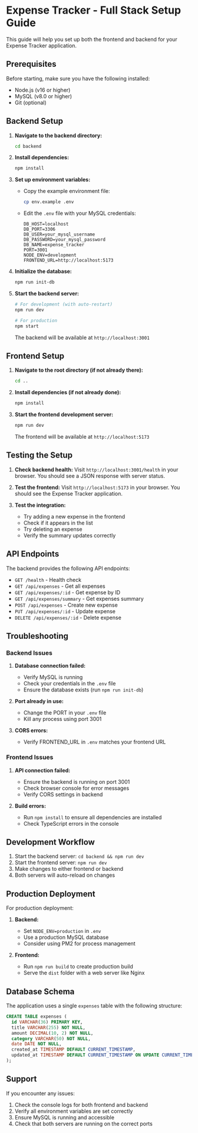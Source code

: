 # Expense Tracker - Full Stack Setup Guide

This guide will help you set up both the frontend and backend for your Expense Tracker application.

## Prerequisites

Before starting, make sure you have the following installed:
- Node.js (v16 or higher)
- MySQL (v8.0 or higher)
- Git (optional)

## Backend Setup

1. **Navigate to the backend directory:**
   ```bash
   cd backend
   ```

2. **Install dependencies:**
   ```bash
   npm install
   ```

3. **Set up environment variables:**
   - Copy the example environment file:
     ```bash
     cp env.example .env
     ```
   - Edit the `.env` file with your MySQL credentials:
     ```env
     DB_HOST=localhost
     DB_PORT=3306
     DB_USER=your_mysql_username
     DB_PASSWORD=your_mysql_password
     DB_NAME=expense_tracker
     PORT=3001
     NODE_ENV=development
     FRONTEND_URL=http://localhost:5173
     ```

4. **Initialize the database:**
   ```bash
   npm run init-db
   ```

5. **Start the backend server:**
   ```bash
   # For development (with auto-restart)
   npm run dev
   
   # For production
   npm start
   ```

   The backend will be available at `http://localhost:3001`

## Frontend Setup

1. **Navigate to the root directory (if not already there):**
   ```bash
   cd ..
   ```

2. **Install dependencies (if not already done):**
   ```bash
   npm install
   ```

3. **Start the frontend development server:**
   ```bash
   npm run dev
   ```

   The frontend will be available at `http://localhost:5173`

## Testing the Setup

1. **Check backend health:**
   Visit `http://localhost:3001/health` in your browser. You should see a JSON response with server status.

2. **Test the frontend:**
   Visit `http://localhost:5173` in your browser. You should see the Expense Tracker application.

3. **Test the integration:**
   - Try adding a new expense in the frontend
   - Check if it appears in the list
   - Try deleting an expense
   - Verify the summary updates correctly

## API Endpoints

The backend provides the following API endpoints:

- `GET /health` - Health check
- `GET /api/expenses` - Get all expenses
- `GET /api/expenses/:id` - Get expense by ID
- `GET /api/expenses/summary` - Get expenses summary
- `POST /api/expenses` - Create new expense
- `PUT /api/expenses/:id` - Update expense
- `DELETE /api/expenses/:id` - Delete expense

## Troubleshooting

### Backend Issues

1. **Database connection failed:**
   - Verify MySQL is running
   - Check your credentials in the `.env` file
   - Ensure the database exists (run `npm run init-db`)

2. **Port already in use:**
   - Change the PORT in your `.env` file
   - Kill any process using port 3001

3. **CORS errors:**
   - Verify FRONTEND_URL in `.env` matches your frontend URL

### Frontend Issues

1. **API connection failed:**
   - Ensure the backend is running on port 3001
   - Check browser console for error messages
   - Verify CORS settings in backend

2. **Build errors:**
   - Run `npm install` to ensure all dependencies are installed
   - Check TypeScript errors in the console

## Development Workflow

1. Start the backend server: `cd backend && npm run dev`
2. Start the frontend server: `npm run dev`
3. Make changes to either frontend or backend
4. Both servers will auto-reload on changes

## Production Deployment

For production deployment:

1. **Backend:**
   - Set `NODE_ENV=production` in `.env`
   - Use a production MySQL database
   - Consider using PM2 for process management

2. **Frontend:**
   - Run `npm run build` to create production build
   - Serve the `dist` folder with a web server like Nginx

## Database Schema

The application uses a single `expenses` table with the following structure:

```sql
CREATE TABLE expenses (
  id VARCHAR(36) PRIMARY KEY,
  title VARCHAR(255) NOT NULL,
  amount DECIMAL(10, 2) NOT NULL,
  category VARCHAR(50) NOT NULL,
  date DATE NOT NULL,
  created_at TIMESTAMP DEFAULT CURRENT_TIMESTAMP,
  updated_at TIMESTAMP DEFAULT CURRENT_TIMESTAMP ON UPDATE CURRENT_TIMESTAMP
);
```

## Support

If you encounter any issues:
1. Check the console logs for both frontend and backend
2. Verify all environment variables are set correctly
3. Ensure MySQL is running and accessible
4. Check that both servers are running on the correct ports
